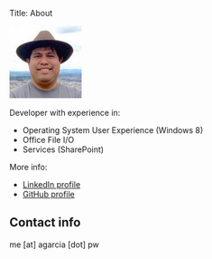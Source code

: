 Title: About

![profile picture](../img/profile.png "Profile picture")

Developer with experience in:

- Operating System User Experience (Windows 8)
- Office File I/O
- Services (SharePoint)

More info:

- [LinkedIn profile](https://www.linkedin.com/in/angelga)
- [GitHub profile](https://github.com/angelga)

## Contact info
me [at] agarcia [dot] pw
